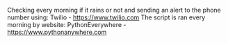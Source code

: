 Checking every morning if it rains or not and sending an alert to the phone number using:
 Twilio - https://www.twilio.com
The script is ran every morning by website:
 PythonEverywhere - https://www.pythonanywhere.com